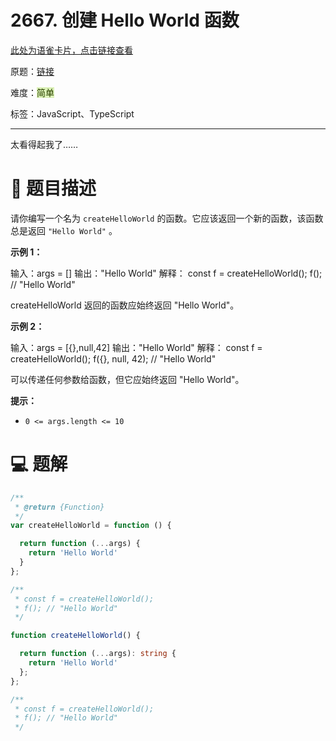 # 2667. 创建 Hello World 函数

[此处为语雀卡片，点击链接查看](https://www.yuque.com/docs/173918863#eGuMC)

原题：[链接](https://leetcode.cn/problems/create-hello-world-function/description/)

难度：<font style="background:#DBF1B7;color:#2A4200">简单</font>

标签：JavaScript、TypeScript

---

太看得起我了……

# 📝 题目描述
请你编写一个名为 `createHelloWorld` 的函数。它应该返回一个新的函数，该函数总是返回 `"Hello World"` 。



**示例 1：**

输入：args = []
输出："Hello World"
解释：
const f = createHelloWorld();
f(); // "Hello World"

createHelloWorld 返回的函数应始终返回 "Hello World"。

**示例 2：**

输入：args = [{},null,42]
输出："Hello World"
解释：
const f = createHelloWorld();
f({}, null, 42); // "Hello World"

可以传递任何参数给函数，但它应始终返回 "Hello World"。



**提示：**

+ `0 <= args.length <= 10`

# 💻 题解
```javascript
/**
 * @return {Function}
 */
var createHelloWorld = function () {

  return function (...args) {
    return 'Hello World'
  }
};

/**
 * const f = createHelloWorld();
 * f(); // "Hello World"
 */
```

```typescript
function createHelloWorld() {

  return function (...args): string {
    return 'Hello World'
  };
};

/**
 * const f = createHelloWorld();
 * f(); // "Hello World"
 */
```

